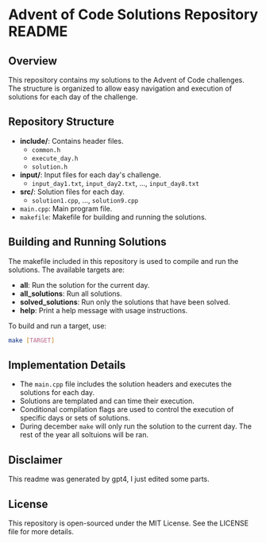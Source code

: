 # Advent of Code Solutions Repository README

## Overview
This repository contains my solutions to the Advent of Code challenges. The structure is organized to allow easy navigation and execution of solutions for each day of the challenge.

## Repository Structure
- **include/**: Contains header files.
  - `common.h`
  - `execute_day.h`
  - `solution.h`
- **input/**: Input files for each day's challenge.
  - `input_day1.txt`, `input_day2.txt`, ..., `input_day8.txt`
- **src/**: Solution files for each day.
  - `solution1.cpp`, ..., `solution9.cpp`
- `main.cpp`: Main program file.
- `makefile`: Makefile for building and running the solutions.

## Building and Running Solutions
The makefile included in this repository is used to compile and run the solutions. The available targets are:

- **all**: Run the solution for the current day.
- **all_solutions**: Run all solutions.
- **solved_solutions**: Run only the solutions that have been solved.
- **help**: Print a help message with usage instructions.

To build and run a target, use:
```bash
make [TARGET]
```

## Implementation Details
- The `main.cpp` file includes the solution headers and executes the solutions for each day.
- Solutions are templated and can time their execution.
- Conditional compilation flags are used to control the execution of specific days or sets of solutions.
- During december ```make``` will only run the solution to the current day. The rest of the year all soltuions will be ran.

## Disclaimer
This readme was generated by gpt4, I just edited some parts.

## License
This repository is open-sourced under the MIT License. See the LICENSE file for more details.
